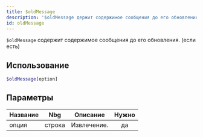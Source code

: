 ```yaml
---
title: $oldMessage
description: '$oldMessage держит содержимое сообщения до его обновления. (если есть)'
id: oldMessage
---
```


`$oldMessage` содержит содержимое сообщения до его обновления. (если есть)

## Использование

```php
$oldMessage[option]
```

## Параметры

| Название | Nbg    | Описание    | Нужно |
| -------- | ------ | ----------- |:-----:|
| опция    | строка | Извлечение. |  да   |